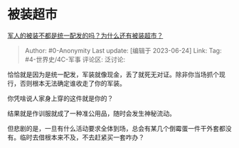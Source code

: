 # 被装超市
[军人的被装不都是统一配发的吗？为什么还有被装超市？](https://www.zhihu.com/question/594588069/answer/3085765111)

> Author: #0-Anonymity
> Last update: [编辑于 2023-06-24]
> Link:
> Tag: #4-世界史/4C-军事
> 评论区:
> 泛讨论:

恰恰就是因为是统一配发，军装就像现金，丢了就死无对证。除非你当场抓个现行，否则根本无法确定谁收走了你的军装。

你凭啥说人家身上穿的这件就是你的？

结果就是作训服就成了一种准公用品，随时会发生神秘流动。

但悲剧的是，一旦有什么活动要求全体到场，总会有某几个倒霉蛋一件干外套都没有。临时去借根本来不及，不去赶紧买一套咋办？
